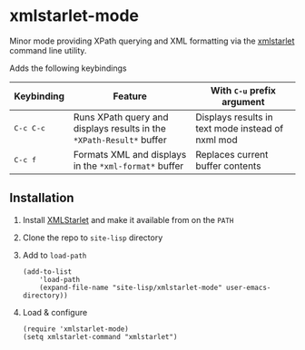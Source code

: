 # xmlstarlet-mode #

Minor mode providing XPath querying and XML formatting via the
[xmlstarlet](https://xmlstar.sourceforge.net/docs.php) command line
utility.

Adds the following keybindings

| Keybinding         | Feature     | With <kbd>C-u</kbd> prefix argument               |
|--------------------|-------------|---------------------------------------------------|
| <kbd>C-c C-c</kbd> | Runs XPath query and displays results in the `*XPath-Result*` buffer | Displays results in text mode instead of nxml mod |
| <kbd>C-c f</kbd>   | Formats XML and displays in the `*xml-format*` buffer  | Replaces current buffer contents                  |

## Installation ##

1. Install [XMLStarlet](https://xmlstar.sourceforge.net/download.php) and make it available from on the `PATH`
2. Clone the repo to `site-lisp` directory
3. Add to `load-path`

    ```emacs-lisp
    (add-to-list
    	'load-path
    	(expand-file-name "site-lisp/xmlstarlet-mode" user-emacs-directory))
    ```

4. Load & configure

	```emacs-lisp
	(require 'xmlstarlet-mode)
	(setq xmlstarlet-command "xmlstarlet")
	```
